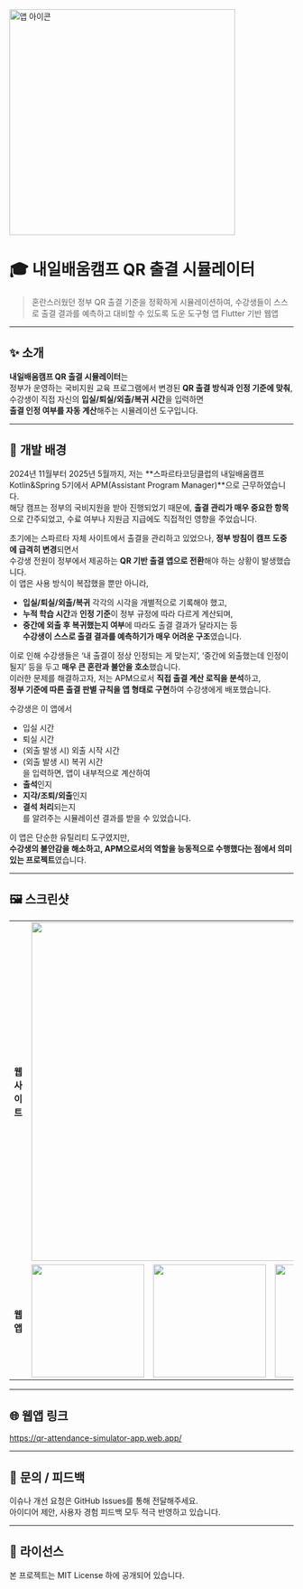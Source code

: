 <img src="https://github.com/user-attachments/assets/c7700eac-11a9-4f02-976e-4f0bb3df254c" alt="앱 아이콘" width="400"/>

# 🎓 내일배움캠프 QR 출결 시뮬레이터

> 혼란스러웠던 정부 QR 출결 기준을 정확하게 시뮬레이션하여, 수강생들이 스스로 출결 결과를 예측하고 대비할 수 있도록 도운 도구형 앱
> Flutter 기반 웹앱

---

## ✨ 소개

**내일배움캠프 QR 출결 시뮬레이터**는  
정부가 운영하는 국비지원 교육 프로그램에서 변경된 **QR 출결 방식과 인정 기준에 맞춰**,  
수강생이 직접 자신의 **입실/퇴실/외출/복귀 시간**을 입력하면  
**출결 인정 여부를 자동 계산**해주는 시뮬레이션 도구입니다.

---

## 🎯 개발 배경

2024년 11월부터 2025년 5월까지, 저는 **스파르타코딩클럽의 내일배움캠프 Kotlin&Spring 5기에서 APM(Assistant Program Manager)**으로 근무하였습니다.  
해당 캠프는 정부의 국비지원을 받아 진행되었기 때문에, **출결 관리가 매우 중요한 항목**으로 간주되었고, 수료 여부나 지원금 지급에도 직접적인 영향을 주었습니다.

초기에는 스파르타 자체 사이트에서 출결을 관리하고 있었으나, **정부 방침이 캠프 도중에 급격히 변경**되면서  
수강생 전원이 정부에서 제공하는 **QR 기반 출결 앱으로 전환**해야 하는 상황이 발생했습니다.  
이 앱은 사용 방식이 복잡했을 뿐만 아니라,  
- **입실/퇴실/외출/복귀** 각각의 시각을 개별적으로 기록해야 했고,  
- **누적 학습 시간**과 **인정 기준**이 정부 규정에 따라 다르게 계산되며,  
- **중간에 외출 후 복귀했는지 여부**에 따라도 출결 결과가 달라지는 등  
**수강생이 스스로 출결 결과를 예측하기가 매우 어려운 구조**였습니다.

이로 인해 수강생들은 ‘내 출결이 정상 인정되는 게 맞는지’, ‘중간에 외출했는데 인정이 될지’ 등을 두고 **매우 큰 혼란과 불안을 호소**했습니다.  
이러한 문제를 해결하고자, 저는 APM으로서 **직접 출결 계산 로직을 분석**하고,  
**정부 기준에 따른 출결 판별 규칙을 앱 형태로 구현**하여 수강생에게 배포했습니다.

수강생은 이 앱에서  
- 입실 시간  
- 퇴실 시간  
- (외출 발생 시) 외출 시작 시간  
- (외출 발생 시) 복귀 시간  
을 입력하면, 앱이 내부적으로 계산하여  
- **출석**인지  
- **지각/조퇴/외출**인지  
- **결석 처리**되는지  
를 알려주는 시뮬레이션 결과를 받을 수 있었습니다.

이 앱은 단순한 유틸리티 도구였지만,  
**수강생의 불안감을 해소하고, APM으로서의 역할을 능동적으로 수행했다는 점에서 의미 있는 프로젝트**였습니다.

---

## 🖼 스크린샷

<table>
  <tr>
    <td><strong>웹사이트</strong></td>
    <td colspan="3"><img src="https://github.com/user-attachments/assets/6548d929-0698-4410-a4aa-5ee3e7fd731f" width="600"/></td>
  </tr>
  <tr>
    <td><strong>웹앱</strong></td>
    <td><img src="https://github.com/user-attachments/assets/f7613e2a-9d52-4e3d-8946-34c8aad4c08e" width="200"/></td>
    <td><img src="https://github.com/user-attachments/assets/754bcef7-b2ed-44ee-af9a-8c4c2aab9a42" width="200"/></td>
    <td><img src="https://github.com/user-attachments/assets/838b6364-89a5-4386-85f8-3b1d032d4c65" width="200"/></td>
  </tr>
</table>

---

## 🌐 웹앱 링크
https://qr-attendance-simulator-app.web.app/

---

## 📌 문의 / 피드백

이슈나 개선 요청은 GitHub Issues를 통해 전달해주세요.  
아이디어 제안, 사용자 경험 피드백 모두 적극 반영하고 있습니다.

---

## 📝 라이선스

본 프로젝트는 MIT License 하에 공개되어 있습니다.
